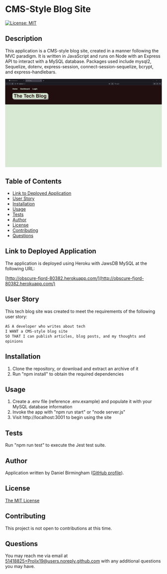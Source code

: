 # CMS-Style Blog Site

[![License: MIT](https://img.shields.io/badge/License-MIT-yellow.svg)](https://opensource.org/licenses/MIT)

## Description
This application is a CMS-style blog site, created in a manner following the MVC paradigm. It is written in JavaScript and runs on Node with an Express API to interact with a MySQL database. Packages used include mysql2, Sequelize, dotenv, express-session, connect-session-sequelize, bcrypt, and express-handlebars.

![Picture of the tech blog site](assets/images/screenshot.gif)

## Table of Contents
- [Link to Deployed Application](#link-to-deployed-application)
- [User Story](#user-story)
- [Installation](#installation)
- [Usage](#usage)
- [Tests](#tests)
- [Author](#author)
- [License](#license)
- [Contributing](#contributing)
- [Questions](#questions)

## Link to Deployed Application
The application is deployed using Heroku with JawsDB MySQL at the following URL:

[http://obscure-fjord-80382.herokuapp.com/](http://obscure-fjord-80382.herokuapp.com/)

## User Story
This tech blog site was created to meet the requirements of the following user story:
```
AS A developer who writes about tech
I WANT a CMS-style blog site
SO THAT I can publish articles, blog posts, and my thoughts and opinions
```

## Installation
1. Clone the repository, or download and extract an archive of it
2. Run "npm install" to obtain the required dependencies

## Usage
1. Create a .env file (reference .env.example) and populate it with your MySQL database information
2. Invoke the app with "npm run start" or "node server.js"
3. Visit http://localhost:3001 to begin using the site

## Tests
Run "npm run test" to execute the Jest test suite.

## Author
Application written by Daniel Birmingham ([GitHub profile](https://github.com/Prolix19/)).

## License
[The MIT License](https://opensource.org/licenses/MIT)

## Contributing
This project is not open to contributions at this time.

## Questions
You may reach me via email at 51418825+Prolix19@users.noreply.github.com with any additional questions you may have.
